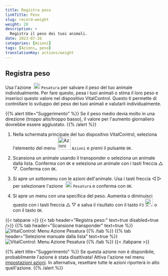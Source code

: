 ```yaml
---
title: Registra peso
linkTitle: Peso
slug: record-weight
weight: 20
description: >
  Registra il peso dei tuoi animali.
date: 2023-07-26
categories: [Azioni]
tags: [Azioni, peso]
translationKey: actions/weight
---
```


## Registra peso
Usa l'azione &nbsp;<img src="/icons/actions/weight.svg" width="20" align="bottom" alt="Pesatura" /> `Pesatura` per salvare il peso del tuo animale individualmente. Per fare questo, pesa i tuoi animali o stima il loro peso e inserisci questo valore nel dispositivo VitalControl. Questo ti permette di controllare lo sviluppo del peso dei tuoi animali e valutarli individualmente.

{{% alert title="Suggerimento" %}}
Se il peso medio devia molto in una direzione (troppo alto/troppo basso), il valore per l'aumento giornaliero dovrebbe essere aggiustato.
{{% /alert %}}

1. Nella schermata principale del tuo dispositivo VitalControl, seleziona l'elemento del menu &nbsp;<img src="/icons/actions.svg" width="40" align="bottom" alt="Azioni" /> `Azioni` e premi il pulsante `OK`.

2. Scansiona un animale usando il transponder o seleziona un animale dalla lista. Conferma con `OK` e seleziona un animale con i tasti freccia △ ▽. Conferma con `OK`.

3. Si apre un sottomenu con le azioni dell'animale. Usa i tasti freccia ◁ ▷ per selezionare l'azione &nbsp;<img src="/icons/actions/weight.svg" width="20" align="bottom" alt="Pesatura" /> `Pesatura` e conferma con `OK`.

4. Si apre un menu con una specifica del peso. Aumenta o diminuisci questo con i tasti freccia △ ▽ e salva il risultato con il tasto `F3` <img src="/icons/footer/save.svg" width="25" align="bottom" alt="Salva" /> o con il tasto `OK`.

{{< tabpane >}}
{{< tab header="Registra peso:" text=true disabled=true />}}
{{% tab header="Scansione transponder" text=true %}}
  ![VitalControl: Menu Azione Pesatura](../images/weighing-scan.png "Pesatura")
{{% /tab %}}
{{% tab header="Selezione manuale dalla lista" text=true %}}
  ![VitalControl: Menu Azione Pesatura](../images/weighing.png "Pesatura")
{{% /tab %}}
{{< /tabpane >}}

{{% alert title="Suggerimento" %}}
Se questa azione non è disponibile, probabilmente l'azione è stata disattivata! Attiva l'azione nel menu [impostazioni azioni](../settings/). In alternativa, resettare tutte le azioni riporterà in alto quell'azione.
{{% /alert %}}



